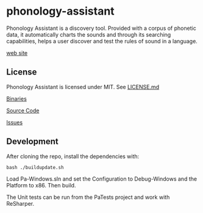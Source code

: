 phonology-assistant
===================
Phonology Assistant is a discovery tool. Provided with a corpus of phonetic data, it automatically charts the sounds and through its searching capabilities, helps a user discover and test the rules of sound in a language.

[web site](https://software.sil.org/phonologyassistant/)

License
-------
Phonology Assistant is licensed under MIT. See [LICENSE.md](https://github.com/sillsdev/phonology-assistant/blob/master/LICENSE)


[Binaries](http://build.palaso.org/project.html?projectId=project17&tab=projectOverview&guest=1)

[Source Code](https://github.com/sillsdev/phonology-assistant)

[Issues](https://jira.sil.org/browse/PA)

Development
-----------
After cloning the repo, install the dependencies with:

`bash ./buildupdate.sh`

Load Pa-Windows.sln and set the Configuration to Debug-Windows and the Platform to x86. Then build.

The Unit tests can be run from the PaTests project and work with ReSharper.
